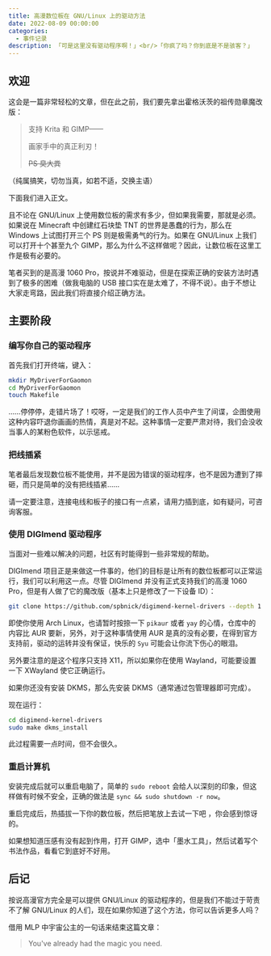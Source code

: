 ```yaml
---
title: 高漫数位板在 GNU/Linux 上的驱动方法
date: 2022-08-09 00:00:00
categories:
  - 事件记录
description: 「可是这里没有驱动程序啊！」<br/>「你疯了吗？你到底是不是骇客？」
---
```


## 欢迎

这会是一篇非常轻松的文章，但在此之前，我们要先拿出霍格沃茨的祖传勋章魔改版：

> 支持 Krita 和 GIMP——
> 
> 画家手中的真正利刃！
> 
> ~~PS 臭大粪~~

（纯属搞笑，切勿当真，如若不适，交换主语）

下面我们进入正文。

且不论在 GNU/Linux 上使用数位板的需求有多少，但如果我需要，那就是必须。如果说在 Minecraft 中创建红石块垫 TNT 的世界是愚蠢的行为，那么在 Windows 上试图打开三个 PS 则是极需勇气的行为。如果在 GNU/Linux 上我们可以打开十个甚至九个 GIMP，那么为什么不这样做呢？因此，让数位板在这里工作是极有必要的。

笔者买到的是高漫 1060 Pro，按说并不难驱动，但是在探索正确的安装方法时遇到了极多的困难（做我电脑的 USB 接口实在是太难了，不得不说）。由于不想让大家走弯路，因此我们将直接介绍正确方法。

## 主要阶段

### 编写你自己的驱动程序

首先我们打开终端，键入：

```bash
mkdir MyDriverForGaomon
cd MyDriverForGaomon
touch Makefile
```

……停停停，走错片场了！哎呀，一定是我们的工作人员中产生了间谍，企图使用这种内容吓退你画画的热情，真是对不起。这种事情一定要严肃对待，我们会没收当事人的某粉色软件，以示惩戒。

### 把线插紧

笔者最后发现数位板不能使用，并不是因为错误的驱动程序，也不是因为遭到了摔砸，而只是简单的没有把线插紧……

请一定要注意，连接电线和板子的接口有一点紧，请用力插到底，如有疑问，可咨询客服。

### 使用 DIGImend 驱动程序

当面对一些难以解决的问题，社区有时能得到一些非常规的帮助。

DIGImend 项目正是来做这一件事的，他们的目标是让所有的数位板都可以正常运行，我们可以利用这一点。尽管 DIGImend 并没有正式支持我们的高漫 1060 Pro，但是有人做了它的魔改版（基本上只是修改了一下设备 ID）：

```bash
git clone https://github.com/spbnick/digimend-kernel-drivers --depth 1
```

即使你使用 Arch Linux，也请暂时按捺一下 `pikaur` 或者 `yay` 的心情，仓库中的内容比 AUR 要新，另外，对于这种事情使用 AUR 是真的没有必要，在得到官方支持前，驱动的运转并没有保证，快乐的 `Syu` 可能会让你流下伤心的眼泪。

另外要注意的是这个程序只支持 X11，所以如果你在使用 Wayland，可能要设置一下 XWayland 使它正确运行。

如果你还没有安装 DKMS，那么先安装 DKMS（通常通过包管理器即可完成）。

现在运行：

```bash
cd digimend-kernel-drivers
sudo make dkms_install
```

此过程需要一点时间，但不会很久。

### 重启计算机

安装完成后就可以重启电脑了，简单的 `sudo reboot` 会给人以深刻的印象，但这样做有时候不安全，正确的做法是 `sync && sudo shutdown -r now`。

重启完成后，热插拔一下你的数位板，然后把笔放上去试一下吧 ，你会感到惊讶的。

如果想知道压感有没有起到作用，打开 GIMP，选中「墨水工具」，然后试着写个书法作品，看看它到底好不好用。

## 后记

按说高漫官方完全是可以提供 GNU/Linux 的驱动程序的，但是我们不能过于苛责不了解 GNU/Linux 的人们，现在如果你知道了这个方法，你可以告诉更多人吗？

借用 MLP 中宇宙公主的一句话来结束这篇文章：

> You've already had the magic you need.
